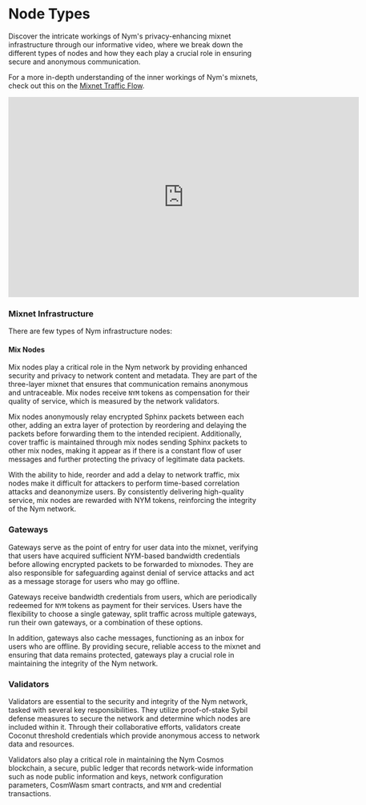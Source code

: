 # Node Types

Discover the intricate workings of Nym's privacy-enhancing mixnet infrastructure through our informative video, where we break down the different types of nodes and how they each play a crucial role in ensuring secure and anonymous communication.

For a more in-depth understanding of the inner workings of Nym's mixnets, check out this on the [Mixnet Traffic Flow](https://nymte.ch/docs/architecture/traffic-flow.html).

<iframe width="700" height="400" src="https://www.youtube.com/embed/rnPpEsJS4FM" title="YouTube video player" frameborder="0" allow="accelerometer; autoplay; clipboard-write; encrypted-media; gyroscope; picture-in-picture; web-share" allowfullscreen></iframe>

### Mixnet Infrastructure

There are few types of Nym infrastructure nodes:

#### Mix Nodes

Mix nodes play a critical role in the Nym network by providing enhanced security and privacy to network content and metadata. They are part of the three-layer mixnet that ensures that communication remains anonymous and untraceable. Mix nodes receive `NYM` tokens as compensation for their quality of service, which is measured by the network validators.

Mix nodes anonymously relay encrypted Sphinx packets between each other, adding an extra layer of protection by reordering and delaying the packets before forwarding them to the intended recipient. Additionally, cover traffic is maintained through mix nodes sending Sphinx packets to other mix nodes, making it appear as if there is a constant flow of user messages and further protecting the privacy of legitimate data packets.

With the ability to hide, reorder and add a delay to network traffic, mix nodes make it difficult for attackers to perform time-based correlation attacks and deanonymize users. By consistently delivering high-quality service, mix nodes are rewarded with NYM tokens, reinforcing the integrity of the Nym network.

### Gateways

Gateways serve as the point of entry for user data into the mixnet, verifying that users have acquired sufficient NYM-based bandwidth credentials before allowing encrypted packets to be forwarded to mixnodes. They are also responsible for safeguarding against denial of service attacks and act as a message storage for users who may go offline.

Gateways receive bandwidth credentials from users, which are periodically redeemed for `NYM` tokens as payment for their services. Users have the flexibility to choose a single gateway, split traffic across multiple gateways, run their own gateways, or a combination of these options.

In addition, gateways also cache messages, functioning as an inbox for users who are offline. By providing secure, reliable access to the mixnet and ensuring that data remains protected, gateways play a crucial role in maintaining the integrity of the Nym network.

### Validators

Validators are essential to the security and integrity of the Nym network, tasked with several key responsibilities. They utilize proof-of-stake Sybil defense measures to secure the network and determine which nodes are included within it. Through their collaborative efforts, validators create Coconut threshold credentials which provide anonymous access to network data and resources.

Validators also play a critical role in maintaining the Nym Cosmos blockchain, a secure, public ledger that records network-wide information such as node public information and keys, network configuration parameters, CosmWasm smart contracts, and `NYM` and credential transactions.


